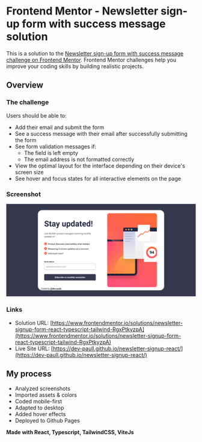# Frontend Mentor - Newsletter sign-up form with success message solution

This is a solution to the [Newsletter sign-up form with success message challenge on Frontend Mentor](https://www.frontendmentor.io/challenges/newsletter-signup-form-with-success-message-3FC1AZbNrv). Frontend Mentor challenges help you improve your coding skills by building realistic projects. 

## Overview

### The challenge

Users should be able to:

- Add their email and submit the form
- See a success message with their email after successfully submitting the form
- See form validation messages if:
  - The field is left empty
  - The email address is not formatted correctly
- View the optimal layout for the interface depending on their device's screen size
- See hover and focus states for all interactive elements on the page

### Screenshot

![](./solution_screenshot.png)

### Links

- Solution URL: [https://www.frontendmentor.io/solutions/newsletter-signup-form-react-typescript-tailwind-RgxPtkyzpA](https://www.frontendmentor.io/solutions/newsletter-signup-form-react-typescript-tailwind-RgxPtkyzpA)
- Live Site URL: [https://dev-paull.github.io/newsletter-signup-react/](https://dev-paull.github.io/newsletter-signup-react/)

## My process

- Analyzed screenshots
- Imported assets & colors
- Coded mobile-first
- Adapted to desktop
- Added hover effects
- Deployed to Github Pages

**Made with React, Typescript, TailwindCSS, ViteJs**